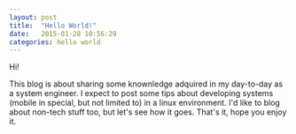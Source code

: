 ```yaml
---
layout: post
title:  "Hello World!"
date:   2015-01-28 10:56:29
categories: hello world
---
```


Hi!

This blog is about sharing some knownledge adquired in my day-to-day as a system engineer. I expect to post some tips about developing systems (mobile in special, but not limited to) in a linux environment. I'd like to blog about non-tech stuff too, but let's see how it goes. That's it, hope you enjoy it.
